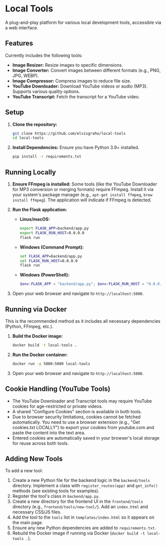 # Local Tools

A plug-and-play platform for various local development tools, accessible via a web interface.

## Features

Currently includes the following tools:

- **Image Resizer:** Resize images to specific dimensions.
- **Image Converter:** Convert images between different formats (e.g., PNG, JPG, WEBP).
- **Image Compressor:** Compress images to reduce file size.
- **YouTube Downloader:** Download YouTube videos or audio (MP3). Supports various quality options.
- **YouTube Transcript:** Fetch the transcript for a YouTube video.

## Setup

1.  **Clone the repository:**

    ```bash
    git clone https://github.com/elvisgraho/local-tools
    cd local-tools
    ```

2.  **Install Dependencies:**
    Ensure you have Python 3.9+ installed.

    ```bash
    pip install -r requirements.txt
    ```

## Running Locally

1.  **Ensure FFmpeg is installed:** Some tools (like the YouTube Downloader for MP3 conversion or merging formats) require FFmpeg. Install it via your system's package manager (e.g., `apt-get install ffmpeg`, `brew install ffmpeg`). The application will indicate if FFmpeg is detected.

2.  **Run the Flask application:**

    - **Linux/macOS:**
      ```bash
      export FLASK_APP=backend/app.py
      export FLASK_RUN_HOST=0.0.0.0
      flask run
      ```
    - **Windows (Command Prompt):**
      ```cmd
      set FLASK_APP=backend/app.py
      set FLASK_RUN_HOST=0.0.0.0
      flask run
      ```
    - **Windows (PowerShell):**
      ```powershell
      $env:FLASK_APP = "backend/app.py"; $env:FLASK_RUN_HOST = "0.0.0.0"; flask run
      ```

3.  Open your web browser and navigate to `http://localhost:5000`.

## Running via Docker

This is the recommended method as it includes all necessary dependencies (Python, FFmpeg, etc.).

1.  **Build the Docker image:**

    ```bash
    docker build -t local-tools .
    ```

2.  **Run the Docker container:**

    ```bash
    docker run -p 5000:5000 local-tools
    ```

3.  Open your web browser and navigate to `http://localhost:5000`.

## Cookie Handling (YouTube Tools)

- The YouTube Downloader and Transcript tools may require YouTube cookies for age-restricted or private videos.
- A shared "Configure Cookies" section is available in both tools.
- Due to browser security limitations, cookies cannot be fetched automatically. You need to use a browser extension (e.g., "Get cookies.txt LOCALLY") to export your cookies from youtube.com and paste the content into the text area.
- Entered cookies are automatically saved in your browser's local storage for reuse across both tools.

## Adding New Tools

To add a new tool:

1.  Create a new Python file for the backend logic in the `backend/tools` directory. Implement a class with `register_routes(app)` and `get_info()` methods (see existing tools for examples).
2.  Register the tool's class in `backend/app.py`.
3.  Create a new directory for the frontend UI in the `frontend/tools` directory (e.g., `frontend/tools/new-tool/`). Add an `index.html` and necessary CSS/JS files.
4.  Add the tool to the `tools` list in `templates/index.html` so it appears on the main page.
5.  Ensure any new Python dependencies are added to `requirements.txt`.
6.  Rebuild the Docker image if running via Docker (`docker build -t local-tools .`).
